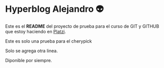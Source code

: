 # Hyperblog Alejandro :alien:

Este es el **README** del proyecto de prueba para el curso de GIT y GITHUB que estoy haciendo en [Platzi](https://platzi.com/home "Platzi").

<p>Este es solo una prueba para el cherypick</p>
<p>Solo se agrega otra linea.</p>
<p>Diponible por siempre.</p>

